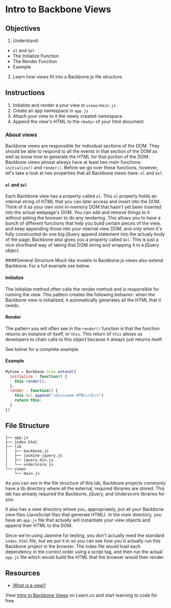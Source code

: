 # Intro to Backbone Views

## Objectives

1. Understand:
  * `el` and `$el`
  * The Initialize Function
  * The Render Function
  * Example
2. Learn how views fit into a Backbone.js file structure.

## Instructions
1. Initialize and render a your view in `views/main.js`.
2. Create an app namespace in `app.js`
3. Attach your view to it the newly created namespace.
4. Append the view's HTML to the `<body>` of your html document.

### About views

Backbone views are responsible for individual sections of the DOM.  They should be able to respond to all the events in that section of the DOM as well as know how to generate the HTML for that portion of the DOM.  Backbone views almost always have at least two main functions: `initialize()` and `render()`. Before we go over these functions, however, let's take a look at two properties that all Backbone views have: `el` and `$el`.

#### `el` and `$el`

Each Backbone view has a property called `el`. This `el` property holds an internal string of HTML that you can later access and insert into the DOM. Think of it as your own mini in-memory DOM that hasn't yet been inserted into the actual webpage's DOM. You can add and remove things to it without asking the browser to do any rendering. This allows you to have a bunch of different functions that help you build certain pieces of the view, and keep appending those into your internal view DOM, and only when it's fully constructed do one big jQuery append statement into the actualy body of the page. Backbone also gives you a property called `$el`. This is just a nice shorthand way of taking that DOM string and wrapping it in a jQuery object.

####General Structure
Much like models in Backbone.js views also extend Backbone. For a full example see below. 

#### Initialize

The initialize method often calls the render method and is responsible for running the view. This pattern creates the following behavior: when the Backbone view is initialized, it automatically generates all the HTML that it needs. 

#### Render

The pattern you will often see in the `render()` function is that the function returns an instance of itself, or `this`. This return of `this` allows us developers to chain calls to this object because it always just returns itself.

See below for a complete example


#### Example

```javascript
MyView = Backbone.View.extend({
  initialize : function() {
    this.render();
  },
  render : function() {
    this.$el.append("<div>some HTML</div>")
    return this;
  }
})
```

## File Structure

```shell
├── app.js
├── index.html
├── lib
│   ├── backbone.js
│   ├── jasmine-jquery.js
│   ├── jquery.min.js
│   └── underscore.js
└── views
    └── main.js
```

As you can see in the file structure of this lab, Backbone projects commonly have a lib directory where all the external, required libraries are stored. This lab has already required the Backbone, jQuery, and Underscore libraries for you.

It also has a view directory where you, appropriately, put all your Backbone view files (JavaScript files that generate HTML). In the main directory, you have an `app.js` file that actually will instantiate your view objects and append their HTML to the DOM.

Since we're using Jasmine for testing, you don't actually need the standard `index.html` file, but we put it in so you can see how you'd actually run this Backbone project in the browser. The index file would load each dependency in the correct order using a script tag, and then run the actual `app.js` file which would build the HTML that the browser would then render.

## Resources

* [What is a view?](https://cdnjs.com/libraries/backbone.js/tutorials/what-is-a-view/)

<p data-visibility='hidden'>View <a href='https://learn.co/lessons/backbone-basic-views' title='Intro to Backbone Views'>Intro to Backbone Views</a> on Learn.co and start learning to code for free.</p>

